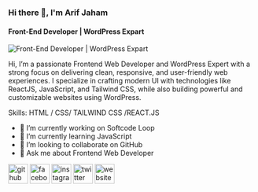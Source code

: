 ### Hi there 👋, I'm Arif Jaham
#### Front-End Developer | WordPress Expart
![Front-End Developer | WordPress Expart](https://i.ibb.co/XZ0G37d5/Black-and-Gold-Simple-Modern-Geometric-Law-Consultant-Linked-In-Banner-1.png)

Hi, I’m a passionate Frontend Web Developer and WordPress Expert with a strong focus on delivering clean, responsive, and user-friendly web experiences. I specialize in crafting modern UI with technologies like ReactJS, JavaScript, and Tailwind CSS, while also building powerful and customizable websites using WordPress.

Skills:  HTML / CSS/ TAILWIND CSS /REACT.JS

- 🔭 I’m currently working on Softcode Loop 
- 🌱 I’m currently learning JavaScript 
- 👯 I’m looking to collaborate on GitHub 
- 💬 Ask me about Frontend Web Developer  


[<img src='https://cdn.jsdelivr.net/npm/simple-icons@3.0.1/icons/github.svg' alt='github' height='40'>](https://github.com/https://github.com/devarif420)  [<img src='https://cdn.jsdelivr.net/npm/simple-icons@3.0.1/icons/facebook.svg' alt='facebook' height='40'>](https://www.facebook.com/https://www.facebook.com/Arif%20Jahan)  [<img src='https://cdn.jsdelivr.net/npm/simple-icons@3.0.1/icons/instagram.svg' alt='instagram' height='40'>](https://www.instagram.com/https://www.instagram.com/arifjahan864/)  [<img src='https://cdn.jsdelivr.net/npm/simple-icons@3.0.1/icons/twitter.svg' alt='twitter' height='40'>](https://twitter.com/ArifJahan30)  [<img src='https://cdn.jsdelivr.net/npm/simple-icons@3.0.1/icons/icloud.svg' alt='website' height='40'>](https://devarifinfo.netlify.app/)  


